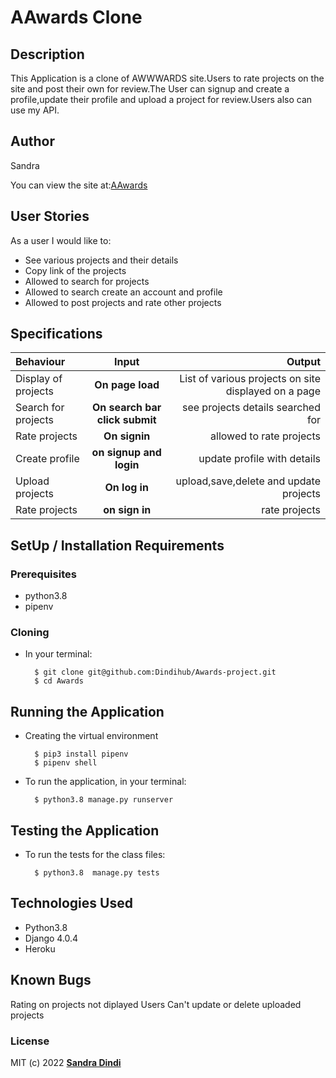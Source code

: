 # AAwards Clone

## Description

This Application is a clone of AWWWARDS site.Users to rate projects on the site and post their own for review.The User can signup and create a profile,update their profile and upload a project for review.Users also can use my API. 


## Author

Sandra 

You can view the site at:[AAwards]()


## User Stories
As a user I would like to:
* See various projects and their details  
* Copy link of the projects 
* Allowed to search for projects
* Allowed to search create an account and profile
* Allowed to post projects and rate other projects


## Specifications
| Behaviour | Input | Output |
| :---------------- | :---------------: | ------------------: |
| Display of projects | **On page load** | List of various projects on site displayed on a page|
| Search for projects| **On search bar click submit** | see projects details searched for |
| Rate projects | **On signin** | allowed to rate projects|
| Create profile | **on signup and login** | update profile with details|
| Upload projects | **On log in** |  upload,save,delete and update projects|
|Rate projects | **on sign in** | rate projects


## SetUp / Installation Requirements
### Prerequisites
* python3.8
* pipenv


### Cloning
* In your terminal:

        $ git clone git@github.com:Dindihub/Awards-project.git
        $ cd Awards

## Running the Application
* Creating the virtual environment

        $ pip3 install pipenv 
        $ pipenv shell
        
       


* To run the application, in your terminal:

        $ python3.8 manage.py runserver
        

## Testing the Application
* To run the tests for the class files:

        $ python3.8  manage.py tests 

## Technologies Used
* Python3.8
* Django 4.0.4
* Heroku

## Known Bugs
Rating on projects not diplayed
Users Can't update or delete uploaded projects

### License
MIT (c) 2022 **[Sandra Dindi](https://github.com/Dindihub/Awards-project.git)**

